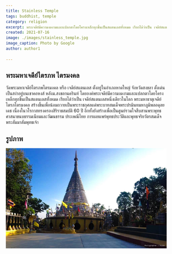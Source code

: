 ```yaml
---
title: Stainless Temple
tags: buddhist, temple
category: religion
excerpt: พระเจดีย์มีความงดงามและแปลกตาโดยโครงเหล็กทุกชิ้นเป็นสแตนเลสทั้งหมด เรียกได้ว่าเป็น เจดีย์สแตนเลสหนึ่งเดียวในโลก 
created: 2021-07-16
image: ./images/stainless_temple.jpg
image_caption: Photo by Google
author: author1

---
```

<!--- featured: true --->

## พระมหาเจดีย์ไตรภพ ไตรมงคล

วัดพระมหาเจดีย์ไตรภพไตรมงคล หรือ เจดีย์สแตนเลส ตั้งอยู่ในอำเภอหาดใหญ่ จังหวัดสงขลา ตั้งเด่นเป็นสง่าอยู่บนเขาคอหงส์ หลังม.สงขลานครินท์  โดยองค์พระเจดีย์มีความงดงามและแปลกตาโดยโครงเหล็กทุกชิ้นเป็นสแตนเลสทั้งหมด เรียกได้ว่าเป็น เจดีย์สแตนเลสหนึ่งเดียวในโลก พระมหาธาตุเจดีย์ไตรภไตรมงคล สร้างขึ้นเพื่อน้อมถวายเป็นพระราชกุศลแด่พระบาทสมเด็จพระปรมินทมหาภูมิพลอดุลยเดช เนื่องในวโรกาสทรงครองสิริราชสมบัติ 60 ปี อีกทั้งยังสร้างเพื่อเป็นศูนย์รวมใจสืบสานพระพุทธศาสนาขนบธรรมเนียมและวัฒนธรรม ประเพณีไทย การเผยแพร่พุทธประวัติและพุทธจริยวัตรสมเด็จพระสัมมาสัมพุทธเจ้า

## รูปภาพ

![Stainless Temple](./images/stainless_temple.jpg)